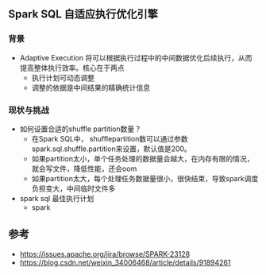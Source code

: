 ##   Spark SQL 自适应执行优化引擎 

###  背景
*	Adaptive Execution 将可以根据执行过程中的中间数据优化后续执行，从而提高整体执行效率。核心在于两点
	*	执行计划可动态调整
	*	调整的依据是中间结果的精确统计信息

###  现状与挑战
*	如何设置合适的shuffle partition数量？
	*	在Spark SQL中， shufflepartition数可以通过参数spark.sql.shuffle.partition来设置，默认值是200。
	*	如果partition太小，单个任务处理的数据量会越大，在内存有限的情况，就会写文件，降低性能，还会oom
	*   如果partition太大，每个处理任务数据量很小，很快结束，导致spark调度负担变大，中间临时文件多
*	spark sql 最佳执行计划
	* 	spark 













## 参考
*	https://issues.apache.org/jira/browse/SPARK-23128
*	https://blog.csdn.net/weixin_34006468/article/details/91894261